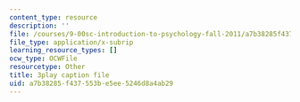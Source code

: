 ```yaml
---
content_type: resource
description: ''
file: /courses/9-00sc-introduction-to-psychology-fall-2011/a7b38285f437553be5ee5246d8a4ab29_syXplPKQb_o.srt
file_type: application/x-subrip
learning_resource_types: []
ocw_type: OCWFile
resourcetype: Other
title: 3play caption file
uid: a7b38285-f437-553b-e5ee-5246d8a4ab29
---
```

